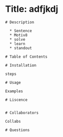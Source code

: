 # Title: adfjkdj 
      
    # Description 
    
      * Sentence
      * Motiv8
      * solve
      * learn
      * standout
    
    # Table of Contents
    
    # Installation 
    
    steps
    
    # Usage 
    
    Examples
    
    # Liscence
    
    
    # Collaborators 
    
    Collabs
    
    # Questions   